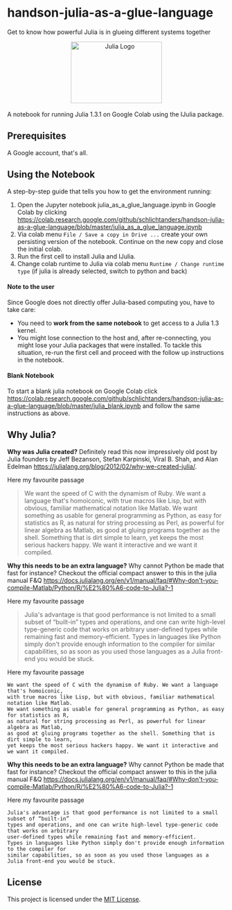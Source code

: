 # handson-julia-as-a-glue-language
Get to know how powerful Julia is in glueing different systems together

<a name="logo"/>
<div align="center">
<a href="https://julialang.org/" target="_blank">
<img src="https://julialang.org/images/logo_hires.png" alt="Julia Logo" width="210" height="142"></img>
</a>
</div>
<br/>A notebook for running Julia 1.3.1 on Google Colab using the IJulia package.

## Prerequisites

A Google account, that's all.

## Using the Notebook

A step-by-step guide that tells you how to get the environment running:
1. Open the Jupyter notebook julia_as_a_glue_language.ipynb in Google Colab by clicking https://colab.research.google.com/github/schlichtanders/handson-julia-as-a-glue-language/blob/master/julia_as_a_glue_language.ipynb
2. Via colab menu ``File / Save a copy in Drive ...`` create your own persisting version of the notebook. Continue on the new copy and close the initial colab.
3. Run the first cell to install Julia and IJulia.
4. Change colab runtime to Julia via colab menu ``Runtime / Change runtime type`` (if julia is already selected, switch to python and back)

#### Note to the user

Since Google does not directly offer Julia-based computing you, have to take care:

- You need to **work from the same notebook** to get access to a Julia 1.3 kernel.
- You might lose connection to the host and, after re-connecting, you might lose your Julia packages that were installed. To tackle this situation, re-run the first cell and proceed with the follow up instructions in the notebook.

#### Blank Notebook

To start a blank julia notebook on Google Colab click https://colab.research.google.com/github/schlichtanders/handson-julia-as-a-glue-language/blob/master/julia_blank.ipynb and follow the same instructions as above.

## Why Julia?

**Why was Julia created?**
Definitely read this now impressively old post by Julia founders by Jeff Bezanson, Stefan Karpinski, Viral B. Shah, and Alan Edelman https://julialang.org/blog/2012/02/why-we-created-julia/.

Here my favourite passage

> We want the speed of C with the dynamism of Ruby. We want a language that's homoiconic, with true macros like Lisp, but with obvious, familiar mathematical notation like Matlab. We want something as usable for general programming as Python, as easy for statistics as R, as natural for string processing as Perl, as powerful for linear algebra as Matlab, as good at gluing programs together as the shell. Something that is dirt simple to learn, yet keeps the most serious hackers happy. We want it interactive and we want it compiled.

**Why this needs to be an extra language?** Why cannot Python be made that fast for instance?
Checkout the official compact answer to this in the julia manual F&Q https://docs.julialang.org/en/v1/manual/faq/#Why-don't-you-compile-Matlab/Python/R/%E2%80%A6-code-to-Julia?-1

Here my favourite passage

> Julia's advantage is that good performance is not limited to a small subset of “built-in” types and operations, and one can write high-level type-generic code that works on arbitrary user-defined types while remaining fast and memory-efficient. Types in languages like Python simply don't provide enough information to the compiler for similar capabilities, so as soon as you used those languages as a Julia front-end you would be stuck.


Here my favourite passage

    We want the speed of C with the dynamism of Ruby. We want a language that's homoiconic, 
    with true macros like Lisp, but with obvious, familiar mathematical notation like Matlab.
    We want something as usable for general programming as Python, as easy for statistics as R,
    as natural for string processing as Perl, as powerful for linear algebra as Matlab, 
    as good at gluing programs together as the shell. Something that is dirt simple to learn, 
    yet keeps the most serious hackers happy. We want it interactive and we want it compiled.

**Why this needs to be an extra language?** Why cannot Python be made that fast for instance?
Checkout the official compact answer to this in the julia manual F&Q https://docs.julialang.org/en/v1/manual/faq/#Why-don't-you-compile-Matlab/Python/R/%E2%80%A6-code-to-Julia?-1

Here my favourite passage

    Julia's advantage is that good performance is not limited to a small subset of “built-in” 
    types and operations, and one can write high-level type-generic code that works on arbitrary 
    user-defined types while remaining fast and memory-efficient.
    Types in languages like Python simply don't provide enough information to the compiler for 
    similar capabilities, so as soon as you used those languages as a Julia front-end you would be stuck.


## License

This project is licensed under the [MIT License](LICENSE.md).
